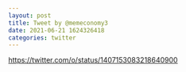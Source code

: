 ```yaml
--- 
layout: post 
title: Tweet by @memeconomy3 
date: 2021-06-21 1624326418 
categories: twitter 
--- 
```

https://twitter.com/o/status/1407153083218640900